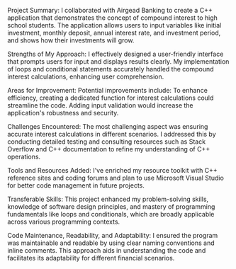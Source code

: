 Project Summary:
I collaborated with Airgead Banking to create a C++ application that demonstrates the concept of compound interest to high school students. The application allows users to input variables like initial investment, monthly deposit, annual interest rate, and investment period, and shows how their investments will grow.

Strengths of My Approach:
I effectively designed a user-friendly interface that prompts users for input and displays results clearly. My implementation of loops and conditional statements accurately handled the compound interest calculations, enhancing user comprehension.

Areas for Improvement:
Potential improvements include:
To enhance efficiency, creating a dedicated function for interest calculations could streamline the code. Adding input validation would increase the application's robustness and security.

Challenges Encountered:
The most challenging aspect was ensuring accurate interest calculations in different scenarios. I addressed this by conducting detailed testing and consulting resources such as Stack Overflow and C++ documentation to refine my understanding of C++ operations.

Tools and Resources Added:
I've enriched my resource toolkit with C++ reference sites and coding forums and plan to use Microsoft Visual Studio for better code management in future projects.

Transferable Skills:
This project enhanced my problem-solving skills, knowledge of software design principles, and mastery of programming fundamentals like loops and conditionals, which are broadly applicable across various programming contexts.

Code Maintenance, Readability, and Adaptability:
I ensured the program was maintainable and readable by using clear naming conventions and inline comments. This approach aids in understanding the code and facilitates its adaptability for different financial scenarios.


